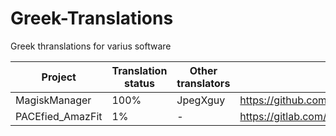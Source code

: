 # Greek-Translations
Greek thranslations for varius software

Project | Translation status | Other translators | Link | Status
------------ | ------------- | ------------- | -------------  | ------------- 
MagiskManager | 100% | JpegXguy | https://github.com/topjohnwu/MagiskManager | ACCEPTED
PACEfied_AmazFit | 1% | - | https://gitlab.com/Neuer_User/PACEfied_AmazFit | undergoing
